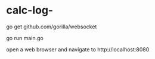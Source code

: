 # calc-log-

go get github.com/gorilla/websocket

go run main.go

open a web browser and navigate to http://localhost:8080

